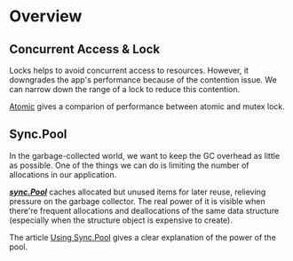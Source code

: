 Overview
========

Concurrent Access & Lock
------------------------

Locks helps to avoid concurrent access to resources.
However, it downgrades the app's performance because
of the contention issue. We can
narrow down the range of a lock to reduce this contention.

[Atomic][atomic] gives a comparion of performance
between atomic and mutex lock.

Sync.Pool
---------

In the garbage-collected world, we want to
keep the GC overhead as little as possible.
One of the things we can do is limiting
the number of allocations in our application.

***[sync.Pool][sync.Pool]***
caches allocated but unused items for later reuse,
relieving pressure on the garbage collector.
The real power of it is visible when there're
frequent allocations and deallocations of
the same data structure
(especially when the structure object is expensive to create).

The article [Using Sync.Pool][Using Sync.Pool] gives
a clear explanation of the power of the pool.

[sync.Pool]: https://pkg.go.dev/sync#Pool
[Using Sync.Pool]: https://developer20.com/using-sync-pool/
[atomic]: ./atomic
